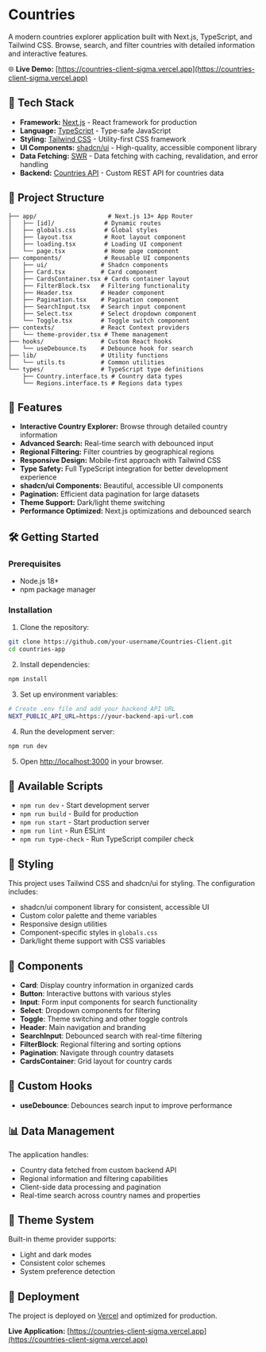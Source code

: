 # Countries

A modern countries explorer application built with Next.js, TypeScript, and Tailwind CSS. Browse, search, and filter countries with detailed information and interactive features.

🌐 **Live Demo:** [https://countries-client-sigma.vercel.app](https://countries-client-sigma.vercel.app)

## 🚀 Tech Stack

- **Framework:** [Next.js](https://nextjs.org/) - React framework for production
- **Language:** [TypeScript](https://www.typescriptlang.org/) - Type-safe JavaScript
- **Styling:** [Tailwind CSS](https://tailwindcss.com/) - Utility-first CSS framework
- **UI Components:** [shadcn/ui](https://ui.shadcn.com/) - High-quality, accessible component library
- **Data Fetching:** [SWR](https://swr.vercel.app/) - Data fetching with caching, revalidation, and error handling
- **Backend:** [Countries API](https://github.com/Mav-Ivan/Countries-BackEnd) - Custom REST API for countries data

## 📁 Project Structure

```
├── app/                    # Next.js 13+ App Router
│   ├── [id]/              # Dynamic routes
│   ├── globals.css        # Global styles
│   ├── layout.tsx         # Root layout component
│   ├── loading.tsx        # Loading UI component
│   └── page.tsx           # Home page component
├── components/            # Reusable UI components
│   ├── ui/               # Shadcn components
│   ├── Card.tsx          # Card component
│   ├── CardsContainer.tsx # Cards container layout
│   ├── FilterBlock.tsx   # Filtering functionality
│   ├── Header.tsx        # Header component
│   ├── Pagination.tsx    # Pagination component
│   ├── SearchInput.tsx   # Search input component
│   ├── Select.tsx        # Select dropdown component
│   └── Toggle.tsx        # Toggle switch component
├── contexts/             # React Context providers
│   └── theme-provider.tsx # Theme management
├── hooks/                # Custom React hooks
│   └── useDebounce.ts    # Debounce hook for search
├── lib/                  # Utility functions
│   └── utils.ts          # Common utilities
└── types/                # TypeScript type definitions
    ├── Country.interface.ts # Country data types
    └── Regions.interface.ts # Regions data types
```

## 🎯 Features

- **Interactive Country Explorer:** Browse through detailed country information
- **Advanced Search:** Real-time search with debounced input
- **Regional Filtering:** Filter countries by geographical regions
- **Responsive Design:** Mobile-first approach with Tailwind CSS
- **Type Safety:** Full TypeScript integration for better development experience
- **shadcn/ui Components:** Beautiful, accessible UI components
- **Pagination:** Efficient data pagination for large datasets
- **Theme Support:** Dark/light theme switching
- **Performance Optimized:** Next.js optimizations and debounced search

## 🛠️ Getting Started

### Prerequisites

- Node.js 18+
- npm package manager

### Installation

1. Clone the repository:

```bash
git clone https://github.com/your-username/Countries-Client.git
cd countries-app
```

2. Install dependencies:

```bash
npm install
```

3. Set up environment variables:

```bash
# Create .env file and add your backend API URL
NEXT_PUBLIC_API_URL=https://your-backend-api-url.com
```

4. Run the development server:

```bash
npm run dev
```

5. Open [http://localhost:3000](http://localhost:3000) in your browser.

## 📱 Available Scripts

- `npm run dev` - Start development server
- `npm run build` - Build for production
- `npm run start` - Start production server
- `npm run lint` - Run ESLint
- `npm run type-check` - Run TypeScript compiler check

## 🎨 Styling

This project uses Tailwind CSS and shadcn/ui for styling. The configuration includes:

- shadcn/ui component library for consistent, accessible UI
- Custom color palette and theme variables
- Responsive design utilities
- Component-specific styles in `globals.css`
- Dark/light theme support with CSS variables

## 🧩 Components

- **Card**: Display country information in organized cards
- **Button**: Interactive buttons with various styles
- **Input**: Form input components for search functionality
- **Select**: Dropdown components for filtering
- **Toggle**: Theme switching and other toggle controls
- **Header**: Main navigation and branding
- **SearchInput**: Debounced search with real-time filtering
- **FilterBlock**: Regional filtering and sorting options
- **Pagination**: Navigate through country datasets
- **CardsContainer**: Grid layout for country cards

## 🔧 Custom Hooks

- **useDebounce**: Debounces search input to improve performance

## 📊 Data Management

The application handles:

- Country data fetched from custom backend API
- Regional information and filtering capabilities
- Client-side data processing and pagination
- Real-time search across country names and properties

## 🎨 Theme System

Built-in theme provider supports:

- Light and dark modes
- Consistent color schemes
- System preference detection

## 🚀 Deployment

The project is deployed on [Vercel](https://vercel.com) and optimized for production.

**Live Application:** [https://countries-client-sigma.vercel.app](https://countries-client-sigma.vercel.app)
